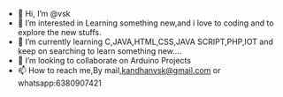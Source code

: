 - 👋 Hi, I’m @vsk
- 👀 I’m interested in Learning something new,and i love to coding and to explore the new stuffs.
- 🌱 I’m currently learning C,JAVA,HTML,CSS,JAVA SCRIPT,PHP,IOT and keep on searching to learn something new....
- 💞️ I’m looking to collaborate on Arduino Projects
- 📫 How to reach me,By mail,kandhanvsk@gmail.com or whatsapp:6380907421

<!---
vskandhu/vskandhu is a ✨ special ✨ repository because its `README.md` (this file) appears on your GitHub profile.
You can click the Preview link to take a look at your changes.
--->
